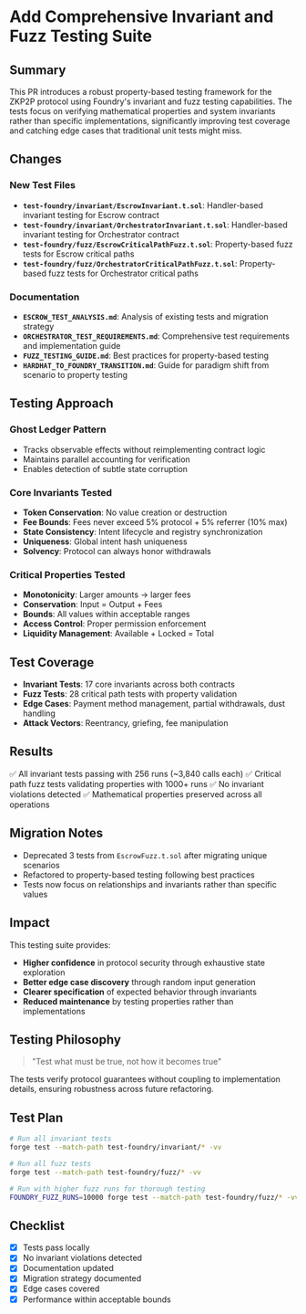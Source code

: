 # Add Comprehensive Invariant and Fuzz Testing Suite

## Summary
This PR introduces a robust property-based testing framework for the ZKP2P protocol using Foundry's invariant and fuzz testing capabilities. The tests focus on verifying mathematical properties and system invariants rather than specific implementations, significantly improving test coverage and catching edge cases that traditional unit tests might miss.

## Changes

### New Test Files
- **`test-foundry/invariant/EscrowInvariant.t.sol`**: Handler-based invariant testing for Escrow contract
- **`test-foundry/invariant/OrchestratorInvariant.t.sol`**: Handler-based invariant testing for Orchestrator contract
- **`test-foundry/fuzz/EscrowCriticalPathFuzz.t.sol`**: Property-based fuzz tests for Escrow critical paths
- **`test-foundry/fuzz/OrchestratorCriticalPathFuzz.t.sol`**: Property-based fuzz tests for Orchestrator critical paths

### Documentation
- **`ESCROW_TEST_ANALYSIS.md`**: Analysis of existing tests and migration strategy
- **`ORCHESTRATOR_TEST_REQUIREMENTS.md`**: Comprehensive test requirements and implementation guide
- **`FUZZ_TESTING_GUIDE.md`**: Best practices for property-based testing
- **`HARDHAT_TO_FOUNDRY_TRANSITION.md`**: Guide for paradigm shift from scenario to property testing

## Testing Approach

### Ghost Ledger Pattern
- Tracks observable effects without reimplementing contract logic
- Maintains parallel accounting for verification
- Enables detection of subtle state corruption

### Core Invariants Tested
- **Token Conservation**: No value creation or destruction
- **Fee Bounds**: Fees never exceed 5% protocol + 5% referrer (10% max)
- **State Consistency**: Intent lifecycle and registry synchronization
- **Uniqueness**: Global intent hash uniqueness
- **Solvency**: Protocol can always honor withdrawals

### Critical Properties Tested
- **Monotonicity**: Larger amounts → larger fees
- **Conservation**: Input = Output + Fees
- **Bounds**: All values within acceptable ranges
- **Access Control**: Proper permission enforcement
- **Liquidity Management**: Available + Locked = Total

## Test Coverage
- **Invariant Tests**: 17 core invariants across both contracts
- **Fuzz Tests**: 28 critical path tests with property validation
- **Edge Cases**: Payment method management, partial withdrawals, dust handling
- **Attack Vectors**: Reentrancy, griefing, fee manipulation

## Results
✅ All invariant tests passing with 256 runs (~3,840 calls each)
✅ Critical path fuzz tests validating properties with 1000+ runs
✅ No invariant violations detected
✅ Mathematical properties preserved across all operations

## Migration Notes
- Deprecated 3 tests from `EscrowFuzz.t.sol` after migrating unique scenarios
- Refactored to property-based testing following best practices
- Tests now focus on relationships and invariants rather than specific values

## Impact
This testing suite provides:
- **Higher confidence** in protocol security through exhaustive state exploration
- **Better edge case discovery** through random input generation
- **Clearer specification** of expected behavior through invariants
- **Reduced maintenance** by testing properties rather than implementations

## Testing Philosophy
> "Test what must be true, not how it becomes true"

The tests verify protocol guarantees without coupling to implementation details, ensuring robustness across future refactoring.

## Test Plan
```bash
# Run all invariant tests
forge test --match-path test-foundry/invariant/* -vv

# Run all fuzz tests
forge test --match-path test-foundry/fuzz/* -vv

# Run with higher fuzz runs for thorough testing
FOUNDRY_FUZZ_RUNS=10000 forge test --match-path test-foundry/fuzz/* -vv
```

## Checklist
- [x] Tests pass locally
- [x] No invariant violations detected
- [x] Documentation updated
- [x] Migration strategy documented
- [x] Edge cases covered
- [x] Performance within acceptable bounds